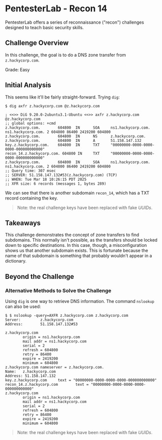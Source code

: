 # PentesterLab - Recon 14

PentesterLab offers a series of reconnaissance ("recon") challenges designed to
teach basic security skills.

## Challenge Overview

In this challenge, the goal is to do a DNS zone transfer from `z.hackycorp.com`.

Grade: Easy

## Initial Analysis

This seems like it'll be fairly straight-forward. Trying `dig`:

```
$ dig axfr z.hackycorp.com @z.hackycorp.com

; <<>> DiG 9.20.0-2ubuntu3.1-Ubuntu <<>> axfr z.hackycorp.com @z.hackycorp.com
;; global options: +cmd
z.hackycorp.com.        604800  IN      SOA     ns1.hackycorp.com. ns1.hackycorp.com. 2 604800 86400 2419200 604800
z.hackycorp.com.        604800  IN      NS      z.hackycorp.com.
z.hackycorp.com.        604800  IN      A       51.158.147.132
key.z.hackycorp.com.    604800  IN      TXT     "00000000-0000-0000-0000-000000000000"
recon_14.z.hackycorp.com. 604800 IN     TXT     "00000000-0000-0000-0000-000000000000"
z.hackycorp.com.        604800  IN      SOA     ns1.hackycorp.com. ns1.hackycorp.com. 2 604800 86400 2419200 604800
;; Query time: 307 msec
;; SERVER: 51.158.147.132#53(z.hackycorp.com) (TCP)
;; WHEN: Tue Mar 18 10:26:15 PDT 2025
;; XFR size: 6 records (messages 1, bytes 289)
```

We can see that there is another subdomain `recon_14`, which has a TXT record
containing the key.

> Note: the real challenge keys have been replaced with fake _UUIDs_.

## Takeaways

This challenge demonstrates the concept of zone transfers to find subdomains.
This normally isn't possible, as the transfers should be locked down to specific
destinations. In this case, though, a misconfiguration shows us that another
subdomain exists. This is fortunate because the name of that subdomain is
something that probably wouldn't appear in a dictionary.

## Beyond the Challenge

### Alternative Methods to Solve the Challenge

Using `dig` is one way to retrieve DNS information. The command `nslookup` can
also be used:

```
$ $ nslookup -query=AXFR z.hackycorp.com z.hackycorp.com
Server:         z.hackycorp.com
Address:        51.158.147.132#53

z.hackycorp.com
        origin = ns1.hackycorp.com
        mail addr = ns1.hackycorp.com
        serial = 2
        refresh = 604800
        retry = 86400
        expire = 2419200
        minimum = 604800
z.hackycorp.com nameserver = z.hackycorp.com.
Name:   z.hackycorp.com
Address: 51.158.147.132
key.z.hackycorp.com     text = "00000000-0000-0000-0000-000000000000"
recon_14.z.hackycorp.com        text = "00000000-0000-0000-0000-000000000000"
z.hackycorp.com
        origin = ns1.hackycorp.com
        mail addr = ns1.hackycorp.com
        serial = 2
        refresh = 604800
        retry = 86400
        expire = 2419200
        minimum = 604800
```

> Note: the real challenge keys have been replaced with fake _UUIDs_.
